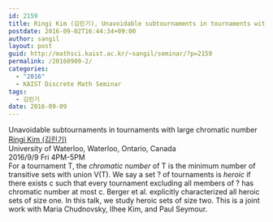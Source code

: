 ```yaml
---
id: 2159
title: Ringi Kim (김린기), Unavoidable subtournaments in tournaments with large chromatic number
postdate: 2016-09-02T16:44:34+09:00
author: sangil
layout: post
guid: http://mathsci.kaist.ac.kr/~sangil/seminar/?p=2159
permalink: /20160909-2/
categories:
  - "2016"
  - KAIST Discrete Math Seminar
tags:
  - 김린기
date: 2016-09-09
---
```

<div class="talk">
  Unavoidable subtournaments in tournaments with large chromatic number
</div>

<div class="speaker">
  <a href="">Ringi Kim (김린기)</a><br /> University of Waterloo, Waterloo, Ontario, Canada
</div>

<div class="date">
  2016/9/9 Fri 4PM-5PM
</div>

<div class="abstract">
  For a tournament T, the <em>chromatic number</em> of T is the minimum number of transitive sets with union V(T). We say a set ? of tournaments is <em>heroic</em> if there exists c such that every tournament excluding all members of ? has chromatic number at most c. Berger et al. explicitly characterized all heroic sets of size one. In this talk, we study heroic sets of size two. This is a joint work with Maria Chudnovsky, Ilhee Kim, and Paul Seymour.
</div>